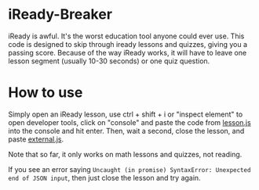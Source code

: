 # iReady-Breaker
iReady is awful. It's the worst education tool anyone could ever use. This code is designed to skip through iready lessons and quizzes, giving you a passing score.
Because of the way iReady works, it will have to leave one lesson segment (usually 10-30 seconds) or one quiz question.

# How to use
Simply open an iReady lesson, use ctrl + shift + i or "inspect element" to open developer tools, click on "console" and paste the code from [lesson.js](lesson.js) into the console and hit enter. Then, wait a second, close the lesson, and paste [external.js](external.js).

Note that so far, it only works on math lessons and quizzes, not reading.

If you see an error saying `Uncaught (in promise) SyntaxError: Unexpected end of JSON input`, then just close the lesson and try again.
